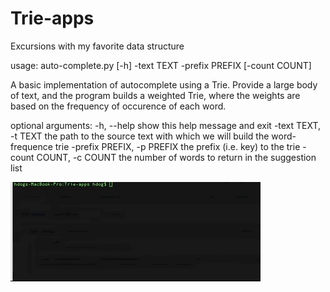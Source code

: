 # Trie-apps
Excursions with my favorite data structure


usage: auto-complete.py [-h] -text TEXT -prefix PREFIX [-count COUNT]

A basic implementation of autocomplete using a Trie.  Provide a large body of text, and the program builds a weighted Trie, 
where the weights are based on the frequency of occurence of each word.  

optional arguments:
  -h, --help            show this help message and exit
  -text TEXT, -t TEXT   the path to the source text with which we will build
                        the word-frequence trie
  -prefix PREFIX, -p PREFIX
                        the prefix (i.e. key) to the trie
  -count COUNT, -c COUNT
                        the number of words to return in the suggestion list


![](demo.gif)
